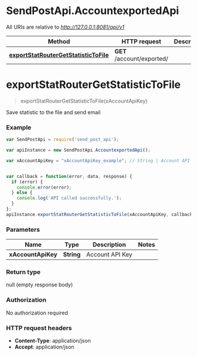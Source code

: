 # SendPostApi.AccountexportedApi

All URIs are relative to *http://127.0.0.1:8081/api/v1*

Method | HTTP request | Description
------------- | ------------- | -------------
[**exportStatRouterGetStatisticToFile**](AccountexportedApi.md#exportStatRouterGetStatisticToFile) | **GET** /account/exported/ | 


<a name="exportStatRouterGetStatisticToFile"></a>
# **exportStatRouterGetStatisticToFile**
> exportStatRouterGetStatisticToFile(xAccountApiKey)



Save statistic to the file and send email

### Example
```javascript
var SendPostApi = require('send_post_api');

var apiInstance = new SendPostApi.AccountexportedApi();

var xAccountApiKey = "xAccountApiKey_example"; // String | Account API Key


var callback = function(error, data, response) {
  if (error) {
    console.error(error);
  } else {
    console.log('API called successfully.');
  }
};
apiInstance.exportStatRouterGetStatisticToFile(xAccountApiKey, callback);
```

### Parameters

Name | Type | Description  | Notes
------------- | ------------- | ------------- | -------------
 **xAccountApiKey** | **String**| Account API Key | 

### Return type

null (empty response body)

### Authorization

No authorization required

### HTTP request headers

 - **Content-Type**: application/json
 - **Accept**: application/json


